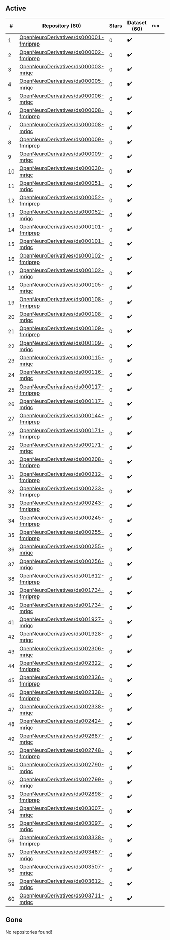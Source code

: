 ## Active
| # | Repository (60) | Stars | Dataset (60) | `run` | `containers-run` |
| --- | --- | --- | --- | --- | --- |
| 1 | [OpenNeuroDerivatives/ds000001-fmriprep](https://github.com/OpenNeuroDerivatives/ds000001-fmriprep) | 0 | :heavy_check_mark: |  |  |
| 2 | [OpenNeuroDerivatives/ds000002-fmriprep](https://github.com/OpenNeuroDerivatives/ds000002-fmriprep) | 0 | :heavy_check_mark: |  |  |
| 3 | [OpenNeuroDerivatives/ds000003-mriqc](https://github.com/OpenNeuroDerivatives/ds000003-mriqc) | 0 | :heavy_check_mark: |  |  |
| 4 | [OpenNeuroDerivatives/ds000005-mriqc](https://github.com/OpenNeuroDerivatives/ds000005-mriqc) | 0 | :heavy_check_mark: |  |  |
| 5 | [OpenNeuroDerivatives/ds000006-mriqc](https://github.com/OpenNeuroDerivatives/ds000006-mriqc) | 0 | :heavy_check_mark: |  |  |
| 6 | [OpenNeuroDerivatives/ds000008-fmriprep](https://github.com/OpenNeuroDerivatives/ds000008-fmriprep) | 0 | :heavy_check_mark: |  |  |
| 7 | [OpenNeuroDerivatives/ds000008-mriqc](https://github.com/OpenNeuroDerivatives/ds000008-mriqc) | 0 | :heavy_check_mark: |  |  |
| 8 | [OpenNeuroDerivatives/ds000009-fmriprep](https://github.com/OpenNeuroDerivatives/ds000009-fmriprep) | 0 | :heavy_check_mark: |  |  |
| 9 | [OpenNeuroDerivatives/ds000009-mriqc](https://github.com/OpenNeuroDerivatives/ds000009-mriqc) | 0 | :heavy_check_mark: |  |  |
| 10 | [OpenNeuroDerivatives/ds000030-mriqc](https://github.com/OpenNeuroDerivatives/ds000030-mriqc) | 0 | :heavy_check_mark: |  |  |
| 11 | [OpenNeuroDerivatives/ds000051-mriqc](https://github.com/OpenNeuroDerivatives/ds000051-mriqc) | 0 | :heavy_check_mark: |  |  |
| 12 | [OpenNeuroDerivatives/ds000052-fmriprep](https://github.com/OpenNeuroDerivatives/ds000052-fmriprep) | 0 | :heavy_check_mark: |  |  |
| 13 | [OpenNeuroDerivatives/ds000052-mriqc](https://github.com/OpenNeuroDerivatives/ds000052-mriqc) | 0 | :heavy_check_mark: |  |  |
| 14 | [OpenNeuroDerivatives/ds000101-fmriprep](https://github.com/OpenNeuroDerivatives/ds000101-fmriprep) | 0 | :heavy_check_mark: |  |  |
| 15 | [OpenNeuroDerivatives/ds000101-mriqc](https://github.com/OpenNeuroDerivatives/ds000101-mriqc) | 0 | :heavy_check_mark: |  |  |
| 16 | [OpenNeuroDerivatives/ds000102-fmriprep](https://github.com/OpenNeuroDerivatives/ds000102-fmriprep) | 0 | :heavy_check_mark: |  |  |
| 17 | [OpenNeuroDerivatives/ds000102-mriqc](https://github.com/OpenNeuroDerivatives/ds000102-mriqc) | 0 | :heavy_check_mark: |  |  |
| 18 | [OpenNeuroDerivatives/ds000105-mriqc](https://github.com/OpenNeuroDerivatives/ds000105-mriqc) | 0 | :heavy_check_mark: |  |  |
| 19 | [OpenNeuroDerivatives/ds000108-fmriprep](https://github.com/OpenNeuroDerivatives/ds000108-fmriprep) | 0 | :heavy_check_mark: |  |  |
| 20 | [OpenNeuroDerivatives/ds000108-mriqc](https://github.com/OpenNeuroDerivatives/ds000108-mriqc) | 0 | :heavy_check_mark: |  |  |
| 21 | [OpenNeuroDerivatives/ds000109-fmriprep](https://github.com/OpenNeuroDerivatives/ds000109-fmriprep) | 0 | :heavy_check_mark: |  |  |
| 22 | [OpenNeuroDerivatives/ds000109-mriqc](https://github.com/OpenNeuroDerivatives/ds000109-mriqc) | 0 | :heavy_check_mark: |  |  |
| 23 | [OpenNeuroDerivatives/ds000115-mriqc](https://github.com/OpenNeuroDerivatives/ds000115-mriqc) | 0 | :heavy_check_mark: |  |  |
| 24 | [OpenNeuroDerivatives/ds000116-mriqc](https://github.com/OpenNeuroDerivatives/ds000116-mriqc) | 0 | :heavy_check_mark: |  |  |
| 25 | [OpenNeuroDerivatives/ds000117-fmriprep](https://github.com/OpenNeuroDerivatives/ds000117-fmriprep) | 0 | :heavy_check_mark: |  |  |
| 26 | [OpenNeuroDerivatives/ds000117-mriqc](https://github.com/OpenNeuroDerivatives/ds000117-mriqc) | 0 | :heavy_check_mark: |  |  |
| 27 | [OpenNeuroDerivatives/ds000144-fmriprep](https://github.com/OpenNeuroDerivatives/ds000144-fmriprep) | 0 | :heavy_check_mark: |  |  |
| 28 | [OpenNeuroDerivatives/ds000171-fmriprep](https://github.com/OpenNeuroDerivatives/ds000171-fmriprep) | 0 | :heavy_check_mark: |  |  |
| 29 | [OpenNeuroDerivatives/ds000171-mriqc](https://github.com/OpenNeuroDerivatives/ds000171-mriqc) | 0 | :heavy_check_mark: |  |  |
| 30 | [OpenNeuroDerivatives/ds000208-fmriprep](https://github.com/OpenNeuroDerivatives/ds000208-fmriprep) | 0 | :heavy_check_mark: |  |  |
| 31 | [OpenNeuroDerivatives/ds000212-fmriprep](https://github.com/OpenNeuroDerivatives/ds000212-fmriprep) | 0 | :heavy_check_mark: |  |  |
| 32 | [OpenNeuroDerivatives/ds000233-fmriprep](https://github.com/OpenNeuroDerivatives/ds000233-fmriprep) | 0 | :heavy_check_mark: |  |  |
| 33 | [OpenNeuroDerivatives/ds000243-fmriprep](https://github.com/OpenNeuroDerivatives/ds000243-fmriprep) | 0 | :heavy_check_mark: |  |  |
| 34 | [OpenNeuroDerivatives/ds000245-fmriprep](https://github.com/OpenNeuroDerivatives/ds000245-fmriprep) | 0 | :heavy_check_mark: |  |  |
| 35 | [OpenNeuroDerivatives/ds000255-fmriprep](https://github.com/OpenNeuroDerivatives/ds000255-fmriprep) | 0 | :heavy_check_mark: |  |  |
| 36 | [OpenNeuroDerivatives/ds000255-mriqc](https://github.com/OpenNeuroDerivatives/ds000255-mriqc) | 0 | :heavy_check_mark: |  |  |
| 37 | [OpenNeuroDerivatives/ds000256-mriqc](https://github.com/OpenNeuroDerivatives/ds000256-mriqc) | 0 | :heavy_check_mark: |  |  |
| 38 | [OpenNeuroDerivatives/ds001612-fmriprep](https://github.com/OpenNeuroDerivatives/ds001612-fmriprep) | 0 | :heavy_check_mark: |  |  |
| 39 | [OpenNeuroDerivatives/ds001734-fmriprep](https://github.com/OpenNeuroDerivatives/ds001734-fmriprep) | 0 | :heavy_check_mark: |  |  |
| 40 | [OpenNeuroDerivatives/ds001734-mriqc](https://github.com/OpenNeuroDerivatives/ds001734-mriqc) | 0 | :heavy_check_mark: |  |  |
| 41 | [OpenNeuroDerivatives/ds001927-mriqc](https://github.com/OpenNeuroDerivatives/ds001927-mriqc) | 0 | :heavy_check_mark: |  |  |
| 42 | [OpenNeuroDerivatives/ds001928-mriqc](https://github.com/OpenNeuroDerivatives/ds001928-mriqc) | 0 | :heavy_check_mark: |  |  |
| 43 | [OpenNeuroDerivatives/ds002306-mriqc](https://github.com/OpenNeuroDerivatives/ds002306-mriqc) | 0 | :heavy_check_mark: |  |  |
| 44 | [OpenNeuroDerivatives/ds002322-fmriprep](https://github.com/OpenNeuroDerivatives/ds002322-fmriprep) | 0 | :heavy_check_mark: |  |  |
| 45 | [OpenNeuroDerivatives/ds002336-fmriprep](https://github.com/OpenNeuroDerivatives/ds002336-fmriprep) | 0 | :heavy_check_mark: |  |  |
| 46 | [OpenNeuroDerivatives/ds002338-fmriprep](https://github.com/OpenNeuroDerivatives/ds002338-fmriprep) | 0 | :heavy_check_mark: |  |  |
| 47 | [OpenNeuroDerivatives/ds002338-mriqc](https://github.com/OpenNeuroDerivatives/ds002338-mriqc) | 0 | :heavy_check_mark: |  |  |
| 48 | [OpenNeuroDerivatives/ds002424-mriqc](https://github.com/OpenNeuroDerivatives/ds002424-mriqc) | 0 | :heavy_check_mark: |  |  |
| 49 | [OpenNeuroDerivatives/ds002687-mriqc](https://github.com/OpenNeuroDerivatives/ds002687-mriqc) | 0 | :heavy_check_mark: |  |  |
| 50 | [OpenNeuroDerivatives/ds002748-fmriprep](https://github.com/OpenNeuroDerivatives/ds002748-fmriprep) | 0 | :heavy_check_mark: |  |  |
| 51 | [OpenNeuroDerivatives/ds002790-mriqc](https://github.com/OpenNeuroDerivatives/ds002790-mriqc) | 0 | :heavy_check_mark: |  |  |
| 52 | [OpenNeuroDerivatives/ds002799-mriqc](https://github.com/OpenNeuroDerivatives/ds002799-mriqc) | 0 | :heavy_check_mark: |  |  |
| 53 | [OpenNeuroDerivatives/ds002898-fmriprep](https://github.com/OpenNeuroDerivatives/ds002898-fmriprep) | 0 | :heavy_check_mark: |  |  |
| 54 | [OpenNeuroDerivatives/ds003007-mriqc](https://github.com/OpenNeuroDerivatives/ds003007-mriqc) | 0 | :heavy_check_mark: |  |  |
| 55 | [OpenNeuroDerivatives/ds003097-mriqc](https://github.com/OpenNeuroDerivatives/ds003097-mriqc) | 0 | :heavy_check_mark: |  |  |
| 56 | [OpenNeuroDerivatives/ds003338-fmriprep](https://github.com/OpenNeuroDerivatives/ds003338-fmriprep) | 0 | :heavy_check_mark: |  |  |
| 57 | [OpenNeuroDerivatives/ds003487-mriqc](https://github.com/OpenNeuroDerivatives/ds003487-mriqc) | 0 | :heavy_check_mark: |  |  |
| 58 | [OpenNeuroDerivatives/ds003507-mriqc](https://github.com/OpenNeuroDerivatives/ds003507-mriqc) | 0 | :heavy_check_mark: |  |  |
| 59 | [OpenNeuroDerivatives/ds003612-mriqc](https://github.com/OpenNeuroDerivatives/ds003612-mriqc) | 0 | :heavy_check_mark: |  |  |
| 60 | [OpenNeuroDerivatives/ds003711-mriqc](https://github.com/OpenNeuroDerivatives/ds003711-mriqc) | 0 | :heavy_check_mark: |  |  |

## Gone
No repositories found!
